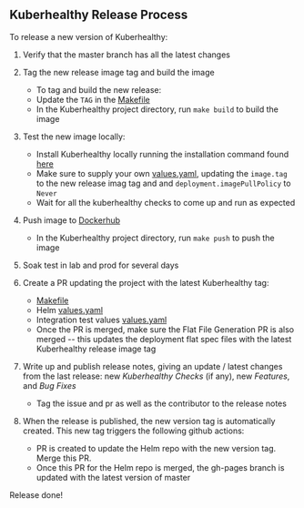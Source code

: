 ## Kuberhealthy Release Process

To release a new version of Kuberhealthy:

1. Verify that the master branch has all the latest changes

2. Tag the new release image tag and build the image
    - To tag and build the new release:
    - Update the `TAG` in the [Makefile](../cmd/kuberhealthy/Makefile)
    - In the Kuberhealthy project directory, run `make build` to build the image
    
3. Test the new image locally:
    - Install Kuberhealthy locally running the installation command found [here](../README.md#installation)
    - Make sure to supply your own [values.yaml](../deploy/helm/kuberhealthy/values.yaml), updating the `image.tag` to the new release imag tag and and `deployment.imagePullPolicy` to `Never`
    - Wait for all the kuberhealthy checks to come up and run as expected
    
4. Push image to [Dockerhub](https://hub.docker.com/r/kuberhealthy/kuberhealthy)
    - In the Kuberhealthy project directory, run `make push` to push the image

5. Soak test in lab and prod for several days

6. Create a PR updating the project with the latest Kuberhealthy tag:
    - [Makefile](../cmd/kuberhealthy/Makefile)
    - Helm [values.yaml](../deploy/helm/kuberhealthy/values.yaml)
    - Integration test values [values.yaml](../.ci/values.yaml)
    - Once the PR is merged, make sure the Flat File Generation PR is also merged -- this updates the deployment flat spec files with the latest Kuberhealthy release image tag

7. Write up and publish release notes, giving an update / latest changes from the last release: new *Kuberhealthy Checks* (if any), new *Features*, and *Bug Fixes*
    - Tag the issue and pr as well as the contributor to the release notes
 
8. When the release is published, the new version tag is automatically created. This new tag triggers the following github actions:
    - PR is created to update the Helm repo with the new version tag. Merge this PR. 
    - Once this PR for the Helm repo is merged, the gh-pages branch is updated with the latest version of master

Release done!